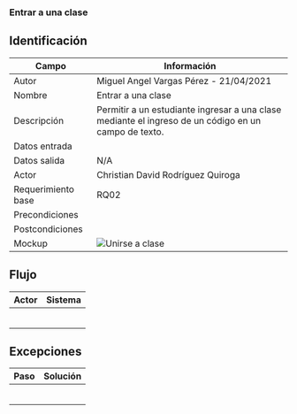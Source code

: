 ### Entrar a una clase
## Identificación 

| Campo | Información |
|-------|-------|
| Autor | Miguel Angel Vargas Pérez - 21/04/2021 |
| Nombre | Entrar a una clase |
| Descripción | Permitir a un estudiante ingresar a una clase mediante el ingreso de un código en un campo de texto. |
| Datos entrada |  |
| Datos salida | N/A |
| Actor | Christian David Rodríguez Quiroga |
| Requerimiento base | RQ02 |
| Precondiciones |  |
| Postcondiciones |  |
| Mockup | ![Unirse a clase](https://user-images.githubusercontent.com/79241017/115974248-fd2c2f80-a520-11eb-827f-296e2c7bb054.png) |

## Flujo
| Actor | Sistema |
|-------|-------|
|  |  |
|  |  |
|  |  |
|  |  |
|  |  |
|  |  |


## Excepciones
| Paso | Solución |
|-------|-------|
|  |  |
|  |  |
|  |  |
|  |  |
|  |  |
|  |  |
